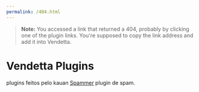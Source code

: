 ```yaml
---
permalink: /404.html
---
```

> **Note:** You accessed a link that returned a 404, probably by clicking one of the plugin links. You're supposed to copy the link address and add it into Vendetta.

# Vendetta Plugins
plugins feitos pelo kauan [Spammer](https://kauannre.github.io/plugin/spammer/) plugin de spam.


